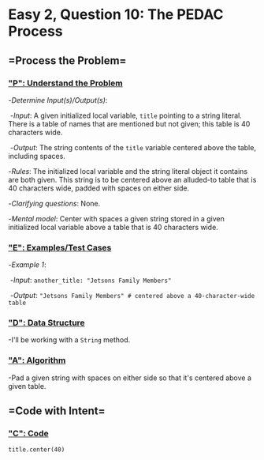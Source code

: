 # Easy 2, Question 10: The PEDAC Process



## =Process the Problem=



### <u>"P": Understand the Problem</u>



-*Determine Input(s)/Output(s)*:

​	-*Input*: A given initialized local variable, ```title``` pointing to a string literal. There is a table of names that are mentioned but not given; this table is 40 characters wide.

​	-*Output*: The string contents of the ```title``` variable centered above the table, including spaces.



-*Rules*: The initialized local variable and the string literal object it contains are both given. This string is to be centered above an alluded-to table that is 40 characters wide, padded with spaces on either side.



-*Clarifying questions*: None.



-*Mental model*: Center with spaces a given string stored in a given initialized local variable above a table that is 40 characters wide.



### <u>"E": Examples/Test Cases</u>



-*Example 1*: 

​	-*Input*: ```another_title: "Jetsons Family Members"```

​	-*Output*: ```"Jetsons Family Members" # centered above a 40-character-wide table```



### <u>"D": Data Structure</u>



-I'll be working with a ```String``` method.



### <u>"A": Algorithm</u>



-Pad a given string with spaces on either side so that it's centered above a given table.



## =Code with Intent=



### <u>"C": Code</u>



```title.center(40)```

